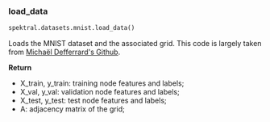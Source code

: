 ### load_data


```python
spektral.datasets.mnist.load_data()
```



Loads the MNIST dataset and the associated grid.
This code is largely taken from [Michaël Defferrard's Github](https://github.com/mdeff/cnn_graph/blob/master/nips2016/mnist.ipynb).


**Return**  

- X_train, y_train: training node features and labels;
- X_val, y_val: validation node features and labels;
- X_test, y_test: test node features and labels;
- A: adjacency matrix of the grid;
